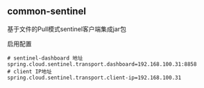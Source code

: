 common-sentinel
------------------------------------------   
基于文件的Pull模式sentinel客户端集成jar包

启用配置

    # sentinel-dashboard 地址
    spring.cloud.sentinel.transport.dashboard=192.168.100.31:8858
    # client IP地址
    spring.cloud.sentinel.transport.client-ip=192.168.100.31
